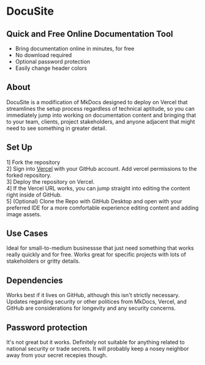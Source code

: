 # DocuSite

## Quick and Free Online Documentation Tool

* Bring documentation online in minutes, for free  
* No download required
* Optional password protection
* Easily change header colors

## About

DocuSite is a modification of MkDocs designed to deploy on Vercel that streamlines the setup process regardless of technical aptitude, so you can immediately jump into working on documentation content and bringing that to your team, clients, project stakeholders, and anyone adjacent that might need to see something in greater detail.

## Set Up

1] Fork the repository 
<br>
2] Sign into [Vercel](https://vercel.com) with your GitHub account. Add vercel permissions to the forked repository.
<br>
3] Deploy the repository on Vercel.
<br>
4] If the Vercel URL works, you can jump straight into editing the content right inside of GitHub. 
<br>
5] (Optional) Clone the Repo with GitHub Desktop and open with your preferred IDE for a more comfortable experience editing content and adding image assets.

## Use Cases

Ideal for small-to-medium businessse that just need something that works really quickly and for free. Works great for specific projects with lots of stakeholders or gritty details.

## Dependencies

Works best if it lives on GitHub, although this isn't strictly necessary. Updates regarding security or other politices from MkDocs, Vercel, and GitHub are considerations for longevity and any security concerns.

## Password protection

It's not great but it works. Definitely not suitable for anything related to national security or trade secrets. It will probably keep a nosey neighbor away from your secret recepies though.
